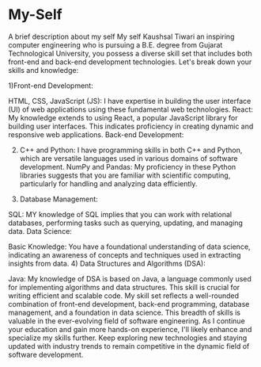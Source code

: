 # My-Self
A brief description about my self
My self Kaushsal Tiwari an inspiring computer engineering who is pursuing a B.E. degree from Gujarat Technological University, you possess a diverse skill set that includes both front-end and back-end development technologies. Let's break down your skills and knowledge:

1)Front-end Development:

HTML, CSS, JavaScript (JS): I have expertise in building the user interface (UI) of web applications using these fundamental web technologies.
React: My knowledge extends to using React, a popular JavaScript library for building user interfaces. This indicates proficiency in creating dynamic and responsive web applications.
Back-end Development:

2) C++ and Python: I have programming skills in both C++ and Python, which are versatile languages used in various domains of software development.
NumPy and Pandas: My proficiency in these Python libraries suggests that you are familiar with scientific computing, particularly for handling and analyzing data efficiently.

3) Database Management:

SQL: MY knowledge of SQL implies that you can work with relational databases, performing tasks such as querying, updating, and managing data.
Data Science:

Basic Knowledge: You have a foundational understanding of data science, indicating an awareness of concepts and techniques used in extracting insights from data.
4) Data Structures and Algorithms (DSA):

Java: My knowledge of DSA is based on Java, a language commonly used for implementing algorithms and data structures. This skill is crucial for writing efficient and scalable code.
My skill set reflects a well-rounded combination of front-end development, back-end programming, database management, and a foundation in data science. This breadth of skills is valuable in the ever-evolving field of software engineering. As I continue your education and gain more hands-on experience, I'll likely enhance and specialize my skills further. Keep exploring new technologies and staying updated with industry trends to remain competitive in the dynamic field of software development.
